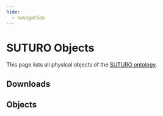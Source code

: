 ```yaml
---
hide:
  - navigation
---
```


# SUTURO Objects

This page lists all physical objects of the [SUTURO ontology](https://github.com/SUTURO/suturo_knowledge/blob/master/suturo_knowledge/owl/suturo.owl). 

## Downloads

<div class="grid cards">
  <ul id="objects-downloads">
  <!-- Using JavaScript to populate this list with all files from the owl2anything ouptut -->
  </ul>
</div>

<div class="objects-table-header">
    <h2 id="objects">Objects</h2>
    <span id="objects-last-update"></span>
</div>

<div class="objects-table">
    <table id="objects-csv-table" class="stripe compact" width="100%">
        <!-- Using JavaScript to populate this table with the CSV data -->
        <thead>
        </thead>
        <tbody>
        </tbody>
    </table>
</div>
